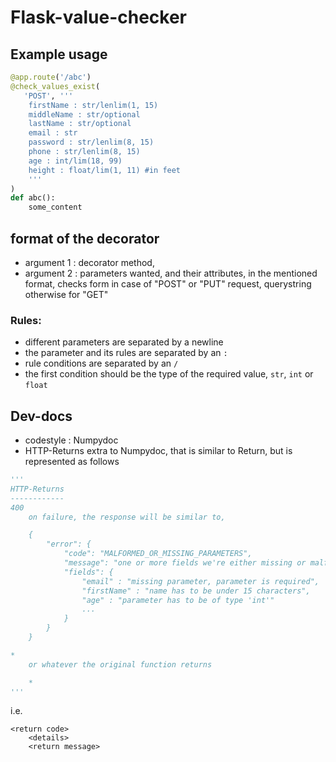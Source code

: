 # Flask-value-checker

## Example usage
```python
@app.route('/abc')
@check_values_exist(
   'POST', '''
    firstName : str/lenlim(1, 15)
    middleName : str/optional
    lastName : str/optional
    email : str
    password : str/lenlim(8, 15)
    phone : str/lenlim(8, 15)
    age : int/lim(18, 99)
    height : float/lim(1, 11) #in feet
    '''
)
def abc():
    some_content
```

## format of the decorator
- argument 1 : decorator method,
- argument 2 : parameters wanted, and their attributes, in the mentioned format, checks form in case of "POST" or "PUT" request, querystring otherwise for "GET"

### Rules:
- different parameters are separated by a newline
- the parameter and its rules are separated by an `:`
- rule conditions are separated by an `/`
- the first condition should be the type of the required value, `str`, `int` or `float`

## Dev-docs
- codestyle : Numpydoc
- HTTP-Returns extra to Numpydoc, that is similar to Return, but is represented as follows
```python
'''
HTTP-Returns
------------
400
    on failure, the response will be similar to,

    {
        "error": {
            "code": "MALFORMED_OR_MISSING_PARAMETERS",
            "message": "one or more fields we're either missing or malformed",
            "fields": {
                "email" : "missing parameter, parameter is required",
                "firstName" : "name has to be under 15 characters",
                "age" : "parameter has to be of type 'int'"
                ...
            }
        }
    }

*
    or whatever the original function returns

    *
'''
```

i.e.

```
<return code>
    <details>
    <return message>
```
